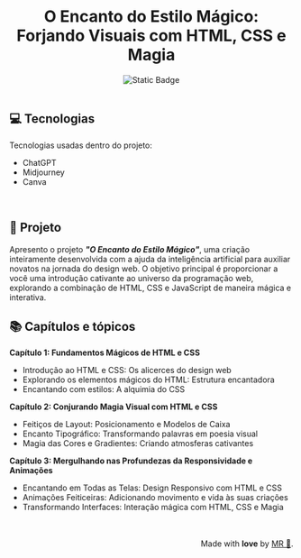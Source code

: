 <h1 align=center>O Encanto do Estilo Mágico: Forjando Visuais com HTML, CSS e Magia</h1>

<!---Esses são exemplos. Veja https://shields.io para outras pessoas ou para personalizar este conjunto de escudos. Você pode querer incluir dependências, status do projeto e informações de licença aqui

https://simpleicons.org ICONS--->

<div align=center>
<img alt="Static Badge" src="https://img.shields.io/badge/link%20para%20o%20livro-ffa6d2?link=https%3A%2F%2Fdrive.google.com%2Ffile%2Fd%2F19zAExTjW9w7QnxPVDxjrghIxyr0G0TAf%2Fview%3Fusp%3Ddrive_link">
</div>

<br>

## 💻 Tecnologias

Tecnologias usadas dentro do projeto:

- ChatGPT
- Midjourney
- Canva

<br>

## 📖 Projeto

Apresento o projeto _**"O Encanto do Estilo Mágico"**_, uma criação inteiramente desenvolvida com a ajuda da inteligência artificial para auxiliar novatos na jornada do design web. O objetivo principal é proporcionar a você uma introdução cativante ao universo da programação web, explorando a combinação de HTML, CSS e JavaScript de maneira mágica e interativa.
<br>

## 📚 Capítulos e tópicos

**Capítulo 1: Fundamentos Mágicos de HTML e CSS**
- Introdução ao HTML e CSS: Os alicerces do design web
- Explorando os elementos mágicos do HTML: Estrutura encantadora
- Encantando com estilos: A alquimia do CSS

**Capítulo 2: Conjurando Magia Visual com HTML e CSS**
- Feitiços de Layout: Posicionamento e Modelos de Caixa
- Encanto Tipográfico: Transformando palavras em poesia visual
- Magia das Cores e Gradientes: Criando atmosferas cativantes

**Capítulo 3: Mergulhando nas Profundezas da Responsividade e Animações**
- Encantando em Todas as Telas: Design Responsivo com HTML e CSS
- Animações Feiticeiras: Adicionando movimento e vida às suas criações
- Transformando Interfaces: Interação mágica com HTML, CSS e Magia


  
<br>
<br>
<div align="right">Made with <strong>love</strong> by <a href="https://github.com/mellralla">MR 🌸</a>.</div>